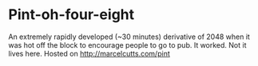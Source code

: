 Pint-oh-four-eight
==================

An extremely rapidly developed (~30 minutes) derivative of 2048 when it was hot off the block to encourage people to go to pub. It worked. Not it lives here. Hosted on http://marcelcutts.com/pint
